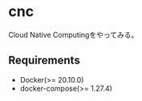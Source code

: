 # cnc

Cloud Native Computingをやってみる。

## Requirements

- Docker(>= 20.10.0)
- docker-compose(>= 1.27.4)
